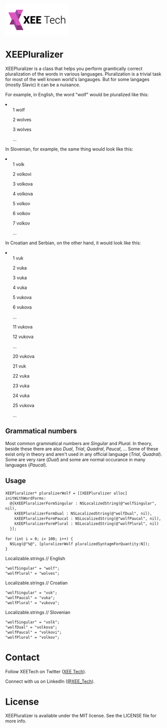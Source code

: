 ![Alt text](/images/xee_01.png)

XEEPluralizer
=============

XEEPluralizer is a class that helps you perform gramtically correct pluralization of the words in various languages.
Pluralization is a trivial task for most of the well known world's langauges. But for some langages (mostly Slavic) it can be a nuisance.

For example, in English, the word "wolf" would be pluralized like this:
<li>
<ul>1 wolf</ul>
<ul>2 wolves</ul>
<ul>3 wolves</ul>
<ul>...</ul>
</li>

In Slovenian, for example, the same thing would look like this:
<li>
<ul>1 volk</ul>
<ul>2 volkovi</ul>
<ul>3 volkova</ul>
<ul>4 volkova</ul>
<ul>5 volkov</ul>
<ul>6 volkov</ul>
<ul>7 volkov</ul>
<ul>...</ul>
</li>

In Croatian and Serbian, on the other hand, it would look like this:
<li>
<ul>1 vuk</ul>
<ul>2 vuka</ul>
<ul>3 vuka</ul>
<ul>4 vuka</ul>
<ul>5 vukova</ul>
<ul>6 vukova</ul>
<ul>...</ul>
<ul>11 vukova</ul>
<ul>12 vukova</ul>
<ul>...</ul>
<ul>20 vukova</ul>
<ul>21 vuk</ul>
<ul>22 vuka</ul>
<ul>23 vuka</ul>
<ul>24 vuka</ul>
<ul>25 vukova</ul>
<ul>...</ul>
</li>


Grammatical numbers
------------

Most common grammatical numbers are *Singular* and *Plural*. In theory, beside these there are also *Dual*, *Trial*, *Quadral*, *Paucal*, ...
Some of these exist only in theory and aren't used in any official language (*Trial*, *Quadral*). Some are very rare (*Dual*) and some are normal occurance in many languages (*Paucal*).


Usage
------------

```objc
XEEPluralizer* pluralizerWolf = [[XEEPluralizer alloc] initWithWordForms:
  @{kXEEPluralizerFormSingular : NSLocalizedString(@"wolfSingular", nil),
    kXEEPluralizerFormDual : NSLocalizedString(@"wolfDual", nil),
    kXEEPluralizerFormPaucal : NSLocalizedString(@"wolfPaucal", nil),
    kXEEPluralizerFormPlural : NSLocalizedString(@"wolfPlural", nil)
  }];
    
for (int i = 0; i< 100; i++) {
  NSLog(@"%@", [pluralizerWolf pluralizedSyntagmForQuantity:N]);
}
```

Localizable.strings // English
```
"wolfSingular" = "wolf";
"wolfPlural" = "wolves";
```

Localizable.strings // Croatian
```
"wolfSingular" = "vuk";
"wolfPaucal" = "vuka";
"wolfPlural" = "vukova";
```

Localizable.strings // Slovenian
```
"wolfSingular" = "volk";
"wolfDual" = "volkova";
"wolfPaucal" = "volkovi";
"wolfPlural" = "volkov";
```


Contact
================

Follow XEETech on Twitter (<a href="https://twitter.com/XEE_Tech">XEE Tech</a>).

Connect with us on LinkedIn (<a href="http://www.linkedin.com/company/xee-tech">@XEE_Tech</a>).


License
================
XEEPluralizer is available under the MIT license. See the LICENSE file for more info.

